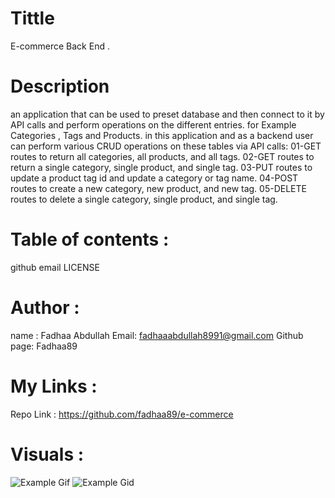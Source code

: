 # Tittle 
E-commerce Back End .

# Description
 an application that can be used to preset database and then connect to it by API calls and perform operations on the different entries. for Example Categories , Tags and Products. in this application and as a backend user can perform various CRUD operations on these tables via API calls:
 01-GET routes to return all categories, all products, and all tags.
 02-GET routes to return a single category, single product, and single tag.
 03-PUT routes to update a product tag id and update a category or tag name.
 04-POST routes to create a new category, new product, and new tag.
 05-DELETE routes to delete a single category, single product, and single tag.

# Table of contents :
github email LICENSE

# Author :
name : Fadhaa Abdullah
Email: fadhaaabdullah8991@gmail.com
Github page: Fadhaa89

# My Links :
Repo Link :
https://github.com/fadhaa89/e-commerce

# Visuals :
![Example Gif](./assets/example.gif)
![Example Gid](./assets/example2.eif)